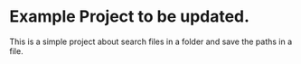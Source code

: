# Example Project to be updated.

This is a simple project about
search files in a folder and save the paths in a file.
